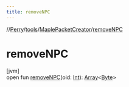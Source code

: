 ```yaml
---
title: removeNPC
---
```

//[Perry](../../../index.html)/[tools](../index.html)/[MaplePacketCreator](index.html)/[removeNPC](remove-n-p-c.html)



# removeNPC



[jvm]\
open fun [removeNPC](remove-n-p-c.html)(oid: [Int](https://kotlinlang.org/api/latest/jvm/stdlib/kotlin/-int/index.html)): [Array](https://kotlinlang.org/api/latest/jvm/stdlib/kotlin/-array/index.html)&lt;[Byte](https://kotlinlang.org/api/latest/jvm/stdlib/kotlin/-byte/index.html)&gt;




